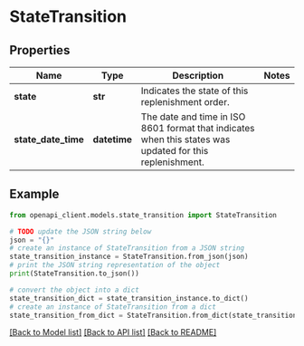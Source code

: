 # StateTransition


## Properties

Name | Type | Description | Notes
------------ | ------------- | ------------- | -------------
**state** | **str** | Indicates the state of this replenishment order. | 
**state_date_time** | **datetime** | The date and time in ISO 8601 format that indicates when this states was updated for this replenishment. | 

## Example

```python
from openapi_client.models.state_transition import StateTransition

# TODO update the JSON string below
json = "{}"
# create an instance of StateTransition from a JSON string
state_transition_instance = StateTransition.from_json(json)
# print the JSON string representation of the object
print(StateTransition.to_json())

# convert the object into a dict
state_transition_dict = state_transition_instance.to_dict()
# create an instance of StateTransition from a dict
state_transition_from_dict = StateTransition.from_dict(state_transition_dict)
```
[[Back to Model list]](../README.md#documentation-for-models) [[Back to API list]](../README.md#documentation-for-api-endpoints) [[Back to README]](../README.md)


